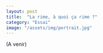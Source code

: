```yaml
---
layout: post
title:  "La rime, à quoi ça rime ?"
category: "Essai"
image: "/assets/img/portrait.jpg"
---
```


(A venir)






